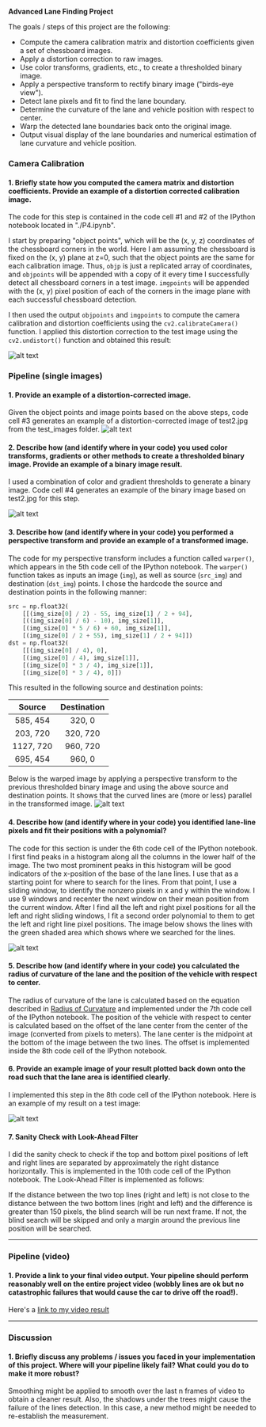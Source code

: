 **Advanced Lane Finding Project**

The goals / steps of this project are the following:

* Compute the camera calibration matrix and distortion coefficients given a set of chessboard images.
* Apply a distortion correction to raw images.
* Use color transforms, gradients, etc., to create a thresholded binary image.
* Apply a perspective transform to rectify binary image ("birds-eye view").
* Detect lane pixels and fit to find the lane boundary.
* Determine the curvature of the lane and vehicle position with respect to center.
* Warp the detected lane boundaries back onto the original image.
* Output visual display of the lane boundaries and numerical estimation of lane curvature and vehicle position.

[//]: # (Image References)

[image1]: ./output_images/image1.png "Undistorted"
[image2]: ./output_images/image2.png "Road Transformed"
[image3]: ./output_images/image3.png "Binary Example"
[image4]: ./output_images/image4.png "Warp Example"
[image5]: ./output_images/image5.png "Fit Visual"
[image6]: ./output_images/image6.png "Output"
[video1]: ./out.mp4 "Video"

### Camera Calibration

#### 1. Briefly state how you computed the camera matrix and distortion coefficients. Provide an example of a distortion corrected calibration image.

The code for this step is contained in the code cell #1 and #2 of the IPython notebook located in "./P4.ipynb".

I start by preparing "object points", which will be the (x, y, z) coordinates of the chessboard corners in the world. Here I am assuming the chessboard is fixed on the (x, y) plane at z=0, such that the object points are the same for each calibration image.  Thus, `objp` is just a replicated array of coordinates, and `objpoints` will be appended with a copy of it every time I successfully detect all chessboard corners in a test image.  `imgpoints` will be appended with the (x, y) pixel position of each of the corners in the image plane with each successful chessboard detection.  

I then used the output `objpoints` and `imgpoints` to compute the camera calibration and distortion coefficients using the `cv2.calibrateCamera()` function.  I applied this distortion correction to the test image using the `cv2.undistort()` function and obtained this result: 

![alt text][image1]

### Pipeline (single images)

#### 1. Provide an example of a distortion-corrected image.

Given the object points and image points based on the above steps, code cell #3 generates an example of a distortion-corrected image of test2.jpg from the test_images folder.
![alt text][image2]

#### 2. Describe how (and identify where in your code) you used color transforms, gradients or other methods to create a thresholded binary image. Provide an example of a binary image result.

I used a combination of color and gradient thresholds to generate a binary image. Code cell #4 generates an example of the binary image based on test2.jpg for this step.

![alt text][image3]

#### 3. Describe how (and identify where in your code) you performed a perspective transform and provide an example of a transformed image.

The code for my perspective transform includes a function called `warper()`, which appears in the 5th code cell of the IPython notebook.  The `warper()` function takes as inputs an image (`img`), as well as source (`src_img`) and destination (`dst_img`) points.  I chose the hardcode the source and destination points in the following manner:

```python
src = np.float32(
    [[(img_size[0] / 2) - 55, img_size[1] / 2 + 94],
    [((img_size[0] / 6) - 10), img_size[1]],
    [(img_size[0] * 5 / 6) + 60, img_size[1]],
    [(img_size[0] / 2 + 55), img_size[1] / 2 + 94]])
dst = np.float32(
    [[(img_size[0] / 4), 0],
    [(img_size[0] / 4), img_size[1]],
    [(img_size[0] * 3 / 4), img_size[1]],
    [(img_size[0] * 3 / 4), 0]])
```

This resulted in the following source and destination points:

| Source        | Destination   | 
|:-------------:|:-------------:| 
| 585, 454      | 320, 0        | 
| 203, 720      | 320, 720      |
| 1127, 720     | 960, 720      |
| 695, 454      | 960, 0        |

Below is the warped image by applying a perspective transform to the previous thresholded binary image and using the above source and destination points. It shows that the curved lines are (more or less) parallel in the transformed image.
![alt text][image4]

#### 4. Describe how (and identify where in your code) you identified lane-line pixels and fit their positions with a polynomial?

The code for this section is under the 6th code cell of the IPython notebook. I first find peaks in a histogram along all the columns in the lower half of the image. The two most prominent peaks in this histogram will be good indicators of the x-position of the base of the lane lines. I use that as a starting point for where to search for the lines. From that point, I use a sliding window, to identify the nonzero pixels in x and y within the window. I use 9 windows and recenter the next window on their mean position from the current window. After I find all the left and right pixel positions for all the left and right sliding windows, I fit a second order polynomial to them to get the left and right line pixel positions. The image below shows the lines with the green shaded area which shows where we searched for the lines.

![alt text][image5]

#### 5. Describe how (and identify where in your code) you calculated the radius of curvature of the lane and the position of the vehicle with respect to center.

The radius of curvature of the lane is calculated based on the equation described in [Radius of Curvature](http://www.intmath.com/applications-differentiation/8-radius-curvature.php) and implemented under the 7th code cell of the IPython notebook. The position of the vehicle with respect to center is calculated based on the offset of the lane center from the center of the image (converted from pixels to meters). The lane center is the midpoint at the bottom of the image between the two lines. The offset is implemented inside the 8th code cell of the IPython notebook.

#### 6. Provide an example image of your result plotted back down onto the road such that the lane area is identified clearly.

I implemented this step in the 8th code cell of the IPython notebook.  Here is an example of my result on a test image:

![alt text][image6]

#### 7. Sanity Check with Look-Ahead Filter
I did the sanity check to check if the top and bottom pixel positions of left and right lines are separated by approximately the right distance horizontally. This is implemented in the 10th code cell of the IPython notebook. The Look-Ahead Filter is implemented as follows:

If the distance between the two top lines (right and left) is not close to the distance between the two bottom lines (right and left) and the difference is greater than 150 pixels, the blind search will be run next frame. If not, the blind search will be skipped and only a margin around the previous line position will be searched.

---

### Pipeline (video)

#### 1. Provide a link to your final video output.  Your pipeline should perform reasonably well on the entire project video (wobbly lines are ok but no catastrophic failures that would cause the car to drive off the road!).

Here's a [link to my video result](./out.mp4)

---

### Discussion

#### 1. Briefly discuss any problems / issues you faced in your implementation of this project.  Where will your pipeline likely fail?  What could you do to make it more robust?

Smoothing might be applied to smooth over the last n frames of video to obtain a cleaner result. Also, the shadows under the trees might cause the failure of the lines detection. In this case, a new method might be needed to re-establish the measurement.
